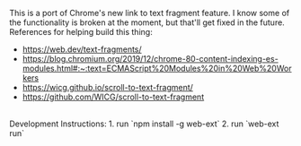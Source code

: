 This is a port of Chrome's new link to text fragment feature. I know some of the functionality is broken at the moment, but that'll get fixed in the future.
<br>
References for helping build this thing:<br>
- https://web.dev/text-fragments/
- https://blog.chromium.org/2019/12/chrome-80-content-indexing-es-modules.html#:~:text=ECMAScript%20Modules%20in%20Web%20Workers
- https://wicg.github.io/scroll-to-text-fragment/
- https://github.com/WICG/scroll-to-text-fragment
<br>
Development Instructions:
1. run `npm install -g web-ext`
2. run `web-ext run`
